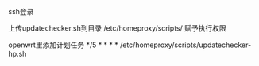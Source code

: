 ssh登录



上传updatechecker.sh到目录
/etc/homeproxy/scripts/
赋予执行权限


openwrt里添加计划任务
*/5 * * * * /etc/homeproxy/scripts/updatechecker-hp.sh

